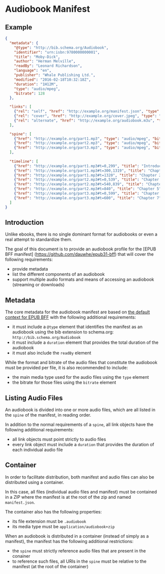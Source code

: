 # Audiobook Manifest

## Example

```json
{
  "metadata": {
    "@type": "http://bib.schema.org/Audiobook",
    "identifier": "urn:isbn:9780000000001",
    "title": "Moby-Dick",
    "author": "Herman Melville",
    "readBy": "Leonard Richardson",
    "language": "en",
    "publisher": "Whale Publishing Ltd.",
    "modified": "2016-02-18T10:32:18Z",
    "duration": "1H12M",
    "type": "audio/mpeg",
    "bitrate": 128
  },

  "links": [
    {"rel": "self", "href": "http://example.org/manifest.json", "type": "application/audiobook-manifest+json"},
    {"rel": "cover", "href": "http://example.org/cover.jpeg", "type": "image/jpeg", "height": 300, "width": 300},
    {"rel": "alternate", "href": "http://example.org/audiobook.m3u", "type": "audio/mpegurl", "bitrate": 64}
  ],

  "spine": [
    {"href": "http://example.org/part1.mp3", "type": "audio/mpeg", "bitrate": 128, "duration":"33M", "title": "Part 1"}, 
    {"href": "http://example.org/part2.mp3", "type": "audio/mpeg", "bitrate": 128, "duration": "20M", "title": "Part 2"}, 
    {"href": "http://example.org/part3.mp3", "type": "audio/mpeg", "bitrate": 128, "duration": "19M", "title": "Part 3"}
  ],
  
  "timeline": [
    {"href": "http://example.org/part1.mp3#t=0,299", "title": "Introduction"},
    {"href": "http://example.org/part1.mp3#t=300,1319", "title": "Chapter 1"},
    {"href": "http://example.org/part1.mp3#t=1320", "title": "Chapter 2"},
    {"href": "http://example.org/part2.mp3#t=0,539", "title": "Chapter 3"},
    {"href": "http://example.org/part2.mp3#t=540,839", "title": "Chapter 4"},
    {"href": "http://example.org/part2.mp3#t=840", "title": "Chapter 5"},
    {"href": "http://example.org/part3.mp3#t=0,599", "title": "Chapter 6"},
    {"href": "http://example.org/part3.mp3#t=600", "title": "Chapter 7"},
  ]
}
```


## Introduction

Unlike ebooks, there is no single dominant format for audiobooks or even a real attempt to standardize them.

The goal of this document is to provide an audiobook profile for the [EPUB BFF manifest] (https://github.com/dauwhe/epub31-bff) that will cover the following requirements:

- provide metadata
- list the different components of an audiobook
- support multiple audio formats and means of accessing an audiobook (streaming or downloads)

## Metadata

The core metadata for the audiobook manifest are based on [the default context for EPUB BFF](https://github.com/dauwhe/epub31-bff/tree/master/contexts/default) with the following additional requirements:

- it must include a `@type` element that identifies the manifest as an audiobook using the bib extension to schema.org: `http://bib.schema.org/Audiobook`
- it must include a `duration` element that provides the total duration of the audiobook
- it must also include the `readBy` element

While the format and bitrate of the audio files that constitute the audiobook must be provided per file, it is also recommended to include:

- the main media type used for the audio files using the `type` element
- the bitrate for those files using the `bitrate` element

## Listing Audio Files

An audiobook is divided into one or more audio files, which are all listed in the `spine` of the manifest, in reading order.

In addition to the normal requirements of a `spine`, all link objects have the following additional requirements:
 
 - all link objects must point strictly to audio files
 - every link object must include a `duration` that provides the duration of each individual audio file

## Container

In order to facilitate distribution, both manifest and audio files can also be distributed using a container.

In this case, all files (individual audio files and manifest) must be contained in a ZIP where the manifest is at the root of the zip and named `manifest.json`.

The container also has the following properties:

- its file extension must be `.audiobook`
- its media type must be `application/audiobook+zip`

When an audiobook is distributed in a container (instead of simply as a manifest), the manifest has the following additional restrictions:

- the `spine` must strictly reference audio files that are present in the conainer
- to reference such files, all URIs in the `spine` must be relative to the manifest (at the root of the container)
